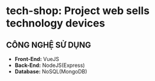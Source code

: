 # tech-shop: Project web sells technology devices

## CÔNG NGHỆ SỬ DỤNG

- **Front-End:** VueJS
- **Back-End:** NodeJS(Express)
- **Database:** NoSQL(MongoDB)